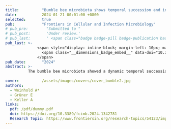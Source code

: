```yaml
---
title:          "Bumble bee microbiota shows temporal succession and increase of lactic acid bacteria when exposed to outdoor environments"
date:           2024-01-21 00:01:00 +0800
selected:       true
pub:            "Frontiers in Cellular and Infection Microbiology"
# pub_pre:        "Submitted to "
# pub_post:       'Under review.'
# pub_last:       ' <span class="badge badge-pill badge-publication badge-success">Spotlight</span>'
pub_last: >- 
              <span style="display: inline-block; margin-left: 10px; margin-right: 10px; vertical-align: middle;">
                <span class="__dimensions_badge_embed__" data-doi="10.3389/fcimb.2024.1342781" data-style="small_rectangle"></span>
              </span>
pub_date:       "2024"
abstract: >-
          The bumble bee microbiota showed a dynamic temporal succession with distinct compositional changes and diversification over time when placed outdoor. This shows the importance of environmental influences on the temporal dynamic and progression of the bumble bee microbiota.
                                         
cover:          /assets/images/covers/cover_bumble2.jpg
authors:
  - Weinhold A*
  - Grüner E
  - Keller A
links:
  pdf: /pdf/dummy.pdf
  doi: https://doi.org/10.3389/fcimb.2024.1342781
  Research Topic: https://www.frontiersin.org/research-topics/54123/impact-of-landscape-and-feeding-on-the-bees-gut-microbiome-shaping-and-pathogens-development
---
```

